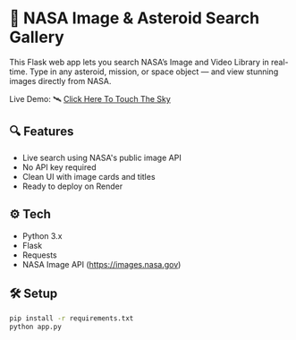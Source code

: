 # 🚀 NASA Image & Asteroid Search Gallery

This Flask web app lets you search NASA’s Image and Video Library in real-time. Type in any asteroid, mission, or space object — and view stunning images directly from NASA.

Live Demo: 🛰️ [Click Here To Touch The Sky](https://nasa-image-downloader.onrender.com)

## 🔍 Features

- Live search using NASA's public image API
- No API key required
- Clean UI with image cards and titles
- Ready to deploy on Render

## ⚙️ Tech

- Python 3.x
- Flask
- Requests
- NASA Image API (https://images.nasa.gov)

## 🛠️ Setup

```bash
pip install -r requirements.txt
python app.py
